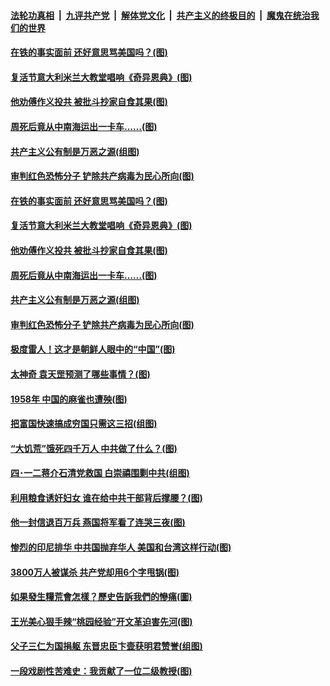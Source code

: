 

####  [法轮功真相](../../../../basic/blob/master/README.md?t=04152130) &nbsp;|&nbsp; [九评共产党](../../../../9ping.md/blob/master/README.md?t=04152130) &nbsp;|&nbsp; [解体党文化](../../../../jtdwh.md/blob/master/README.md?t=04152130)  &nbsp;|&nbsp; [共产主义的终极目的](../../../../gczydzjmd.md/blob/master/README.md?t=04152130) &nbsp;|&nbsp; [魔鬼在统治我们的世界](../../../../mgztzwmdsj.md/blob/master/README.md?t=04152130) 

#### [在铁的事实面前 还好意思骂美国吗？(图)](../pages/p6/929890.md?t=04152130) 

#### [复活节意大利米兰大教堂唱响《奇异恩典》(图)](../pages/p6/929866.md?t=04152130) 

#### [他劝傅作义投共 被批斗抄家自食其果(图)](../pages/p6/929166.md?t=04152130) 

#### [周死后竟从中南海运出一卡车……(图)](../pages/p6/928502.md?t=04152130) 

#### [共产主义公有制是万恶之源(组图)](../pages/p6/929452.md?t=04152130) 

#### [审判红色恐怖分子 铲除共产病毒为民心所向(图)](../pages/p6/929704.md?t=04152130) 

#### [在铁的事实面前 还好意思骂美国吗？(图)](../pages/p6/929890.md?t=04152130) 

#### [复活节意大利米兰大教堂唱响《奇异恩典》(图)](../pages/p6/929866.md?t=04152130) 

#### [他劝傅作义投共 被批斗抄家自食其果(图)](../pages/p6/929166.md?t=04152130) 

#### [周死后竟从中南海运出一卡车……(图)](../pages/p6/928502.md?t=04152130) 

#### [共产主义公有制是万恶之源(组图)](../pages/p6/929452.md?t=04152130) 

#### [审判红色恐怖分子 铲除共产病毒为民心所向(图)](../pages/p6/929704.md?t=04152130) 

#### [极度雷人！这才是朝鲜人眼中的“中国”(图)](../pages/p6/928495.md?t=04152130) 

#### [太神奇 袁天罡预测了哪些事情？(图)](../pages/p6/929627.md?t=04152130) 

#### [1958年 中国的麻雀也遭殃(图)](../pages/p6/929082.md?t=04152130) 

#### [把富国快速搞成穷国只需这三招(组图)](../pages/p6/929509.md?t=04152130) 

#### [“大饥荒”饿死四千万人 中共做了什么？(图)](../pages/p6/929250.md?t=04152130) 

#### [四･一二蒋介石清党救国 白崇禧围剿中共(组图)](../pages/p6/928827.md?t=04152130) 

#### [利用粮食诱奸妇女 谁在给中共干部背后撑腰？(图)](../pages/p6/929274.md?t=04152130) 

#### [他一封信退百万兵 燕国将军看了连哭三夜(图)](../pages/p6/929080.md?t=04152130) 

#### [惨烈的印尼排华 中共国抛弃华人 美国和台湾这样行动(图)](../pages/p6/928493.md?t=04152130) 

#### [3800万人被谋杀 共产党却用6个字甩锅(图)](../pages/p6/929281.md?t=04152130) 

#### [如果發生糧荒會怎樣？歷史告訴我們的慘痛(圖)](../pages/p6/929271.md?t=04152130) 

#### [王光美心狠手辣“桃园经验”开文革迫害先河(图)](../pages/p6/929078.md?t=04152130) 

#### [父子三仁为国捐躯 东晋忠臣卞壸获明君赞誉(组图)](../pages/p6/929150.md?t=04152130) 

#### [一段戏剧性苦难史：我贡献了一位二级教授(图)](../pages/p6/927020.md?t=04152130) 

